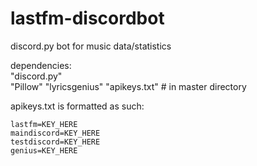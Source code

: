 # lastfm-discordbot
discord.py bot for music data/statistics  


dependencies:  
"discord.py"  
"Pillow"
"lyricsgenius" 
"apikeys.txt" # in master directory


apikeys.txt is formatted as such:  
```
lastfm=KEY_HERE
maindiscord=KEY_HERE
testdiscord=KEY_HERE
genius=KEY_HERE
```
